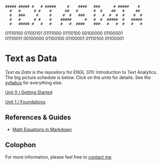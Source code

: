 ```
##### ##### #   # #####     #    ####   ###      # #####    #
  #   #      # #    #      ##   #       #  #    ##   #     ##
  #   ###     #     #     #  #   ###    #   #  #  #  #    #  #
  #   #      # #    #    #####      #   #  #  #####  #   #####
  #   ##### #   #   #    #   #  ####    ###   #   #  #   #   #

```

01110100 01100101 01111000 01110100 00100000 01100001  
01110011 00100000 01100100 01100001 01110100 01100001

# Text as Data

_Text as Data_ is the repository for ENGL 370: Introduction to Text Analytics. The big picture schedule is below. Click on the units for details. See the [syllabus][] for everything else.

[Unit 0 / Getting Started](units/0-introductions.md)

[Unit 1 / Foundations](units/1-foundations.md)


## References & Guides

- [Math Equations in Markdown](https://www.upyesp.org/posts/makrdown-vscode-math-notation/)

## Colophon

For more information, please feel free to [contact me][].

[syllabus]: https://johnlaudun.net/teaching/courses/370/
[contact me]: https://johnlaudun.net/contact.html